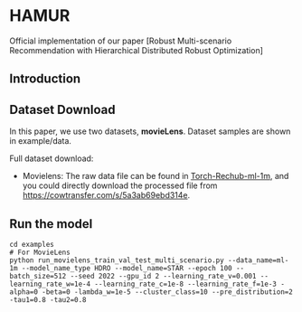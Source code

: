 # HAMUR

Official implementation of our paper [Robust Multi-scenario Recommendation with Hierarchical Distributed Robust Optimization]


## Introduction


## Dataset Download
In this paper, we use two datasets, **movieLens**. Dataset samples are shown in example/data.

Full dataset download:
* Movielens: The raw data file can be found in [Torch-Rechub-ml-1m](https://github.com/morningsky/Torch-RecHub/tree/main/examples/matching/data/ml-1m), and you could directly download the processed file from https://cowtransfer.com/s/5a3ab69ebd314e.

## Run the model
```Shell
cd examples
# For MovieLens
python run_movielens_train_val_test_multi_scenario.py --data_name=ml-1m --model_name_type HDRO --model_name=STAR --epoch 100 --batch_size=512 --seed 2022 --gpu_id 2 --learning_rate_v=0.001 --learning_rate_w=1e-4 --learning_rate_c=1e-8 --learning_rate_f=1e-3 -alpha=0 -beta=0 -lambda_w=1e-5 --cluster_class=10 --pre_distribution=2 -tau1=0.8 -tau2=0.8

```





